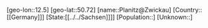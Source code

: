 ﻿---
location: [50.72,12.5]
type: City
tags:
- geo/City


SpocWebEntityId: 33400
isDeleted: false
confidential: public

---
[geo-lon::12.5]
[geo-lat::50.72]
[name::Planitz@Zwickau]
[Country::[[Germany]]]
[State:[[../../Sachsen]]]]
[Population::]
[Unknown::]


